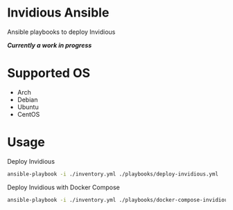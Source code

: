 # Invidious Ansible

Ansible playbooks to deploy Invidious

***Currently a work in progress***

# Supported OS

* Arch
* Debian
* Ubuntu
* CentOS

# Usage

Deploy Invidious

```bash
ansible-playbook -i ./inventory.yml ./playbooks/deploy-invidious.yml
```

Deploy Invidious with Docker Compose

```bash
ansible-playbook -i ./inventory.yml ./playbooks/docker-compose-invidious.yml
```
